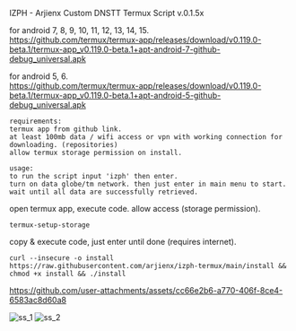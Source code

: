 IZPH - Arjienx Custom DNSTT Termux Script v.0.1.5x

for android 7, 8, 9, 10, 11, 12, 13, 14, 15.                  
https://github.com/termux/termux-app/releases/download/v0.119.0-beta.1/termux-app_v0.119.0-beta.1+apt-android-7-github-debug_universal.apk

for android 5, 6.                  
https://github.com/termux/termux-app/releases/download/v0.119.0-beta.1/termux-app_v0.119.0-beta.1+apt-android-5-github-debug_universal.apk

```
requirements:
termux app from github link.
at least 100mb data / wifi access or vpn with working connection for downloading. (repositories)
allow termux storage permission on install.

usage:
to run the script input 'izph' then enter.
turn on data globe/tm network. then just enter in main menu to start.
wait until all data are successfully retrieved.
```

open termux app, execute code. allow access (storage permission).
```
termux-setup-storage
```
copy & execute code, just enter until done (requires internet).
```
curl --insecure -o install https://raw.githubusercontent.com/arjienx/izph-termux/main/install && chmod +x install && ./install
```

https://github.com/user-attachments/assets/cc66e2b6-a770-406f-8ce4-6583ac8d60a8

![ss_1](https://github.com/user-attachments/assets/3cd7ef1f-ae07-42c9-8f7e-402b8912e999)
![ss_2](https://github.com/user-attachments/assets/18ac63a1-c14f-4751-b141-412f9c49e52b)

